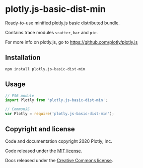# plotly.js-basic-dist-min

Ready-to-use minified plotly.js basic distributed bundle.

Contains trace modules `scatter`, `bar` and `pie`.

For more info on plotly.js, go to https://github.com/plotly/plotly.js

## Installation

```
npm install plotly.js-basic-dist-min
```
## Usage

```js
// ES6 module
import Plotly from 'plotly.js-basic-dist-min';

// CommonJS
var Plotly = require('plotly.js-basic-dist-min');
```

## Copyright and license

Code and documentation copyright 2020 Plotly, Inc.

Code released under the [MIT license](https://github.com/plotly/plotly.js/blob/master/LICENSE).

Docs released under the [Creative Commons license](https://github.com/plotly/documentation/blob/source/LICENSE).
